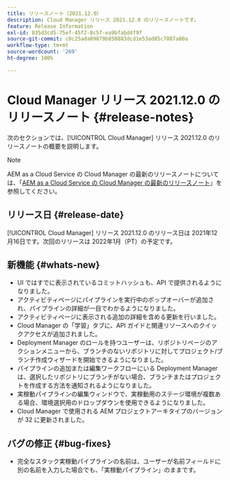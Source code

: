 ```yaml
---
title: リリースノート（2021.12.0）
description: Cloud Manager リリース 2021.12.0 のリリースノートです。
feature: Release Information
exl-id: 835d3cd5-75ef-45f2-8c57-ea9bfabd4f9f
source-git-commit: c0c25ada09879b850883dcd1e53ad05c7087a80a
workflow-type: tm+mt
source-wordcount: '269'
ht-degree: 100%

---
```


# Cloud Manager リリース 2021.12.0 のリリースノート {#release-notes}

次のセクションでは、[!UICONTROL Cloud Manager] リリース 2021.12.0 のリリースノートの概要を説明します。

>[!NOTE]
>
>AEM as a Cloud Service の Cloud Manager の最新のリリースノートについては、「[AEM as a Cloud Service の Cloud Manager の最新のリリースノート](https://experienceleague.adobe.com/docs/experience-manager-cloud-service/content/implementing/using-cloud-manager/release-notes-cloud-manager/release-notes-cm-current.html?lang=ja)」を参照してください。

## リリース日 {#release-date}

[!UICONTROL Cloud Manager] リリース 2021.12.0 のリリース日は 2021年12月16日です。次回のリリースは 2022年1月（PT）の予定です。

## 新機能 {#whats-new}

* UI ではすでに表示されているコミットハッシュも、API で提供されるようになりました。
* アクティビティページにパイプラインを実行中のポップオーバーが追加され、パイプラインの詳細が一目でわかるようになりました。
* アクティビティページに表示される追加の詳細を含める更新を行いました。
* Cloud Manager の「学習」タブに、API ガイドと関連リソースへのクイックアクセスが追加されました。
* Deployment Manager のロールを持つユーザーは、リポジトリページのアクションメニューから、ブランチのないリポジトリに対してプロジェクト/ブランチ作成ウィザードを開始できるようになりました。
* パイプラインの追加または編集ワークフローにいる Deployment Manager は、選択したリポジトリにブランチがない場合、ブランチまたはプロジェクトを作成する方法を通知されるようになりました。
* 実稼動パイプラインの編集ウィンドウで、実稼動用のステージ環境が複数ある場合、環境選択用のドロップダウンを使用できるようになりました。
* Cloud Manager で使用される AEM プロジェクトアーキタイプのバージョンが 32 に更新されました。

## バグの修正 {#bug-fixes}

* 完全なスタック実稼動パイプラインの名前は、ユーザーが名前フィールドに別の名前を入力した場合でも、「実稼動パイプライン」のままです。
